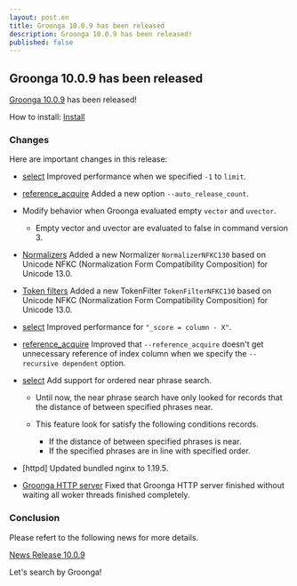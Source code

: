 ```yaml
---
layout: post.en
title: Groonga 10.0.9 has been released
description: Groonga 10.0.9 has been released!
published: false
---
```


## Groonga 10.0.9 has been released

[Groonga 10.0.9](/docs/news.html#release-10-0-9) has been released!

How to install: [Install](/docs/install.html)

### Changes

Here are important changes in this release:

* [select](/docs/reference/commands/select.html) Improved performance when we specified `-1` to `limit`.

* [reference_acquire](/docs/reference/commands/reference_acquire.html) Added a new option `--auto_release_count`.

* Modify behavior when Groonga evaluated empty `vector` and `uvector`.

  * Empty vector and uvector are evaluated to false in command version 3.

* [Normalizers](/docs/reference/normalizers.html) Added a new Normalizer `NormalizerNFKC130` based on Unicode NFKC (Normalization Form Compatibility Composition) for Unicode 13.0.

* [Token filters](/docs/reference/token_filters.html) Added a new TokenFilter `TokenFilterNFKC130` based on Unicode NFKC (Normalization Form Compatibility Composition) for Unicode 13.0.

* [select](/docs/reference/commands/select.html) Improved performance for `"_score = column - X"`.

* [reference_acquire](/docs/reference/commands/reference_acquire.html) Improved that `--reference_acquire` doesn't get unnecessary reference of index column when we specify the `--recursive dependent` option.

* [select](/docs/reference/commands/select.html) Add support for ordered near phrase search.

  * Until now, the near phrase search have only looked for records that the distance of between specified phrases near.
  * This feature look for satisfy the following conditions records.

    * If the distance of between specified phrases is near.
    * If the specified phrases are in line with specified order.

* [httpd] Updated bundled nginx to 1.19.5.

* [Groonga HTTP server](/docs/reference/executables/groonga-server-http.html) Fixed that Groonga HTTP server finished without waiting all woker threads finished completely.

### Conclusion

Please refert to the following news for more details.

[News Release 10.0.9](/docs/news.html#release-10-0-9)

Let's search by Groonga!
